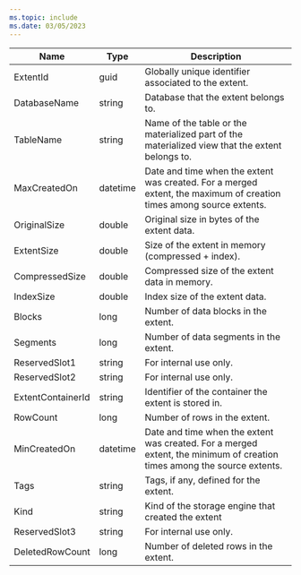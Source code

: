 ```yaml
---
ms.topic: include
ms.date: 03/05/2023
---
```


| Name              |Type      | Description                                                                                                                                                                                                          |
|-------------------|----------|----------------------------------------------------------------------------------------------------------------------------------------------------------------------------------------------------------------------|
| ExtentId          | guid     | Globally unique identifier associated to the extent.                                                                                                                                                                 |
| DatabaseName      | string   | Database that the extent belongs to.                                                                                                                                                                                 |
| TableName         | string   | Name of the table or the materialized part of the materialized view that the extent belongs to.                                                                                                                      |
| MaxCreatedOn      | datetime | Date and time when the extent was created. For a merged extent, the maximum of creation times among source extents.                                                                                                  |
| OriginalSize      | double   | Original size in bytes of the extent data.                                                                                                                                                                           |
| ExtentSize        | double   | Size of the extent in memory (compressed + index).                                                                                                                                                                   |
| CompressedSize    | double   | Compressed size of the extent data in memory.                                                                                                                                                                        |
| IndexSize         | double   | Index size of the extent data.                                                                                                                                                                                       |
| Blocks            | long     | Number of data blocks in the extent.                                                                                                                                                                                 |
| Segments          | long     | Number of data segments in the extent.                                                                                                                                                                               |
| ReservedSlot1     | string   | For internal use only.                                                                                                                                                                                               |
| ReservedSlot2     | string   | For internal use only.                                                                                                                                                                                               |
| ExtentContainerId | string   | Identifier of the container the extent is stored in.                                                                                                                                                                 |
| RowCount          | long     | Number of rows in the extent.                                                                                                                                                                                        |
| MinCreatedOn      | datetime | Date and time when the extent was created. For a merged extent, the minimum of creation times among the source extents.                                                                                              |
| Tags              | string   | Tags, if any, defined for the extent.                                                                                                                                                                                |
| Kind              | string   | Kind of the storage engine that created the extent                                                                                                                            |
| ReservedSlot3     | string   | For internal use only.                                                                                                                                                                                               |
| DeletedRowCount   | long     | Number of deleted rows in the extent.                                                                                                                                                                                |
